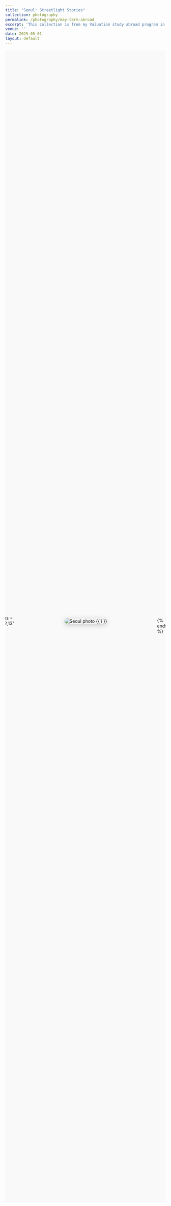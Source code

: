 ```yaml
---
title: "Seoul: Streetlight Stories"
collection: photography
permalink: /photography/may-term-abroad
excerpt: 'This collection is from my Valuation study abroad program in Seoul, South Korea during May 2025.'
venue: ''
date: 2025-05-01
layout: default
---
```


<style>
/* 🔒 Styles scoped to this page only */
#seoul-scroll-gallery {
  display: flex;
  justify-content: center;
  align-items: center;
  min-height: 90vh;
  background: var(--background-color, #f9f9f9);
}

#seoul-scroll-gallery .scroll-container {
  display: flex;
  overflow-x: auto;
  overflow-y: hidden;
  scroll-snap-type: x mandatory;
  -webkit-overflow-scrolling: touch;
  padding: 3rem 0;
  gap: 2rem;
  justify-content: center;
  align-items: center;
}

#seoul-scroll-gallery .scroll-item {
  flex: none;
  scroll-snap-align: center;
  display: flex;
  flex-direction: column;
  align-items: center;
  justify-content: center;
  min-width: 40vw;
}

#seoul-scroll-gallery .scroll-item img {
  max-height: 70vh;
  max-width: 85vw;
  width: auto;
  height: auto;
  object-fit: contain;
  border-radius: 12px;
  box-shadow: 0 4px 18px rgba(0, 0, 0, 0.2);
  transition: transform 0.3s ease, box-shadow 0.3s ease;
  background-color: #f2f2f2;
}

#seoul-scroll-gallery .scroll-item img:hover {
  transform: scale(1.03);
  box-shadow: 0 8px 24px rgba(0, 0, 0, 0.3);
}

#seoul-scroll-gallery figcaption {
  text-align: center;
  margin-top: 0.75rem;
  font-size: 0.9rem;
  color: #555;
  min-height: 1.2rem;
}
</style>

<div id="seoul-scroll-gallery">
  <div class="scroll-container">

{% assign seoul_images = "1,2,3,4,5,6,7,8,9,10,11,12,13" | split: "," %}
{% for i in seoul_images %}
  <div class="scroll-item">
    <figure>
      <img src="{{ site.baseurl }}/images/photography/south_korea/seoul/seoul_{{ i }}.jpeg" alt="Seoul photo {{ i }}">
      <figcaption></figcaption>
    </figure>
  </div>
{% endfor %}

  </div>
</div>
